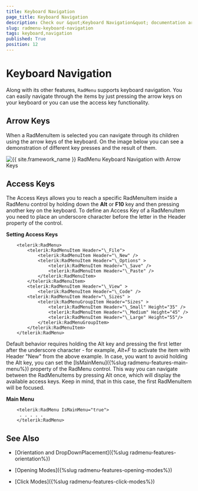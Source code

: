 ```yaml
---
title: Keyboard Navigation
page_title: Keyboard Navigation
description: Check our &quot;Keyboard Navigation&quot; documentation article for the RadMenu {{ site.framework_name }} control.
slug: radmenu-keyboard-navigation
tags: keyboard,navigation
published: True
position: 12
---
```


# Keyboard Navigation

Along with its other features, `RadMenu` supports keyboard navigation. You can easily navigate through the items by just pressing the arrow keys on your keyboard or you can use the access key functionality.

## Arrow Keys

When a RadMenuItem is selected you can navigate through its children using the arrow keys of the keyboard. On the image below you can see a demonstration of different key presses and the result of them.

![{{ site.framework_name }} RadMenu Keyboard Navigation with Arrow Keys](images/RadMenu_Keyboard_Navigation_01.png)

## Access Keys

The Access Keys allows you to reach a specific RadMenuItem inside a RadMenu control by holding down the __Alt__ or __F10__ key and then pressing another key on the keyboard. To define an Access Key of a RadMenuItem you need to place an underscore character before the letter in the Header property of the control. 

__Setting Access Keys__
```XAML
	<telerik:RadMenu>
		<telerik:RadMenuItem Header="\_File">
			<telerik:RadMenuItem Header="\_New" />
			<telerik:RadMenuItem Header="\_Options" >
				<telerik:RadMenuItem Header="\_Save" />
				<telerik:RadMenuItem Header="\_Paste" />
			</telerik:RadMenuItem>			
		</telerik:RadMenuItem>
		<telerik:RadMenuItem Header="\_View" >
			<telerik:RadMenuItem Header="\_Code" />
		<telerik:RadMenuItem Header="\_Sizes" >
			<telerik:RadMenuGroupItem Header="Sizes" >
				<telerik:RadMenuItem Header="\_Small" Height="35" />
				<telerik:RadMenuItem Header="\_Medium" Height="45" />
				<telerik:RadMenuItem Header="\_Large" Height="55"/>
			</telerik:RadMenuGroupItem>
		</telerik:RadMenuItem>
	</telerik:RadMenu>
```

Default behavior requires holding the Alt key and pressing the first letter after the underscore character - for example, *Alt+F* to activate the item with Header "New" from the above example. In case, you want to avoid holding the Alt key, you can set the [IsMainMenu]({%slug radmenu-features-main-menu%}) property of the RadMenu control. This way you can navigate between the RadMenuItems by pressing Alt once, which will display the available access keys. Keep in mind, that in this case, the first RadMenuItem will be focused.

__Main Menu__
```XAML
	<telerik:RadMenu IsMainMenu="true">
	 . . . . .
	</telerik:RadMenu>
```

## See Also

 * [Orientation and DropDownPlacement]({%slug radmenu-features-orientation%})

 * [Opening Modes]({%slug radmenu-features-opening-modes%})

 * [Click Modes]({%slug radmenu-features-click-modes%})
